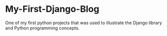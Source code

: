 # My-First-Django-Blog

One of my first python projects that was used to illustrate the Django library and Python programming concepts.
